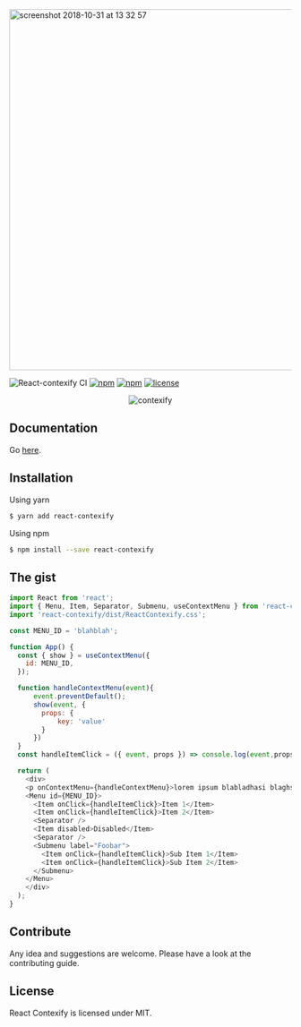 <img width="645" alt="screenshot 2018-10-31 at 13 32 57" src="https://user-images.githubusercontent.com/5574267/47815610-1806fa00-dd51-11e8-981b-2f680244ae29.png">

![React-contexify CI](https://github.com/fkhadra/react-contexify/workflows/React-contexify%20CI/badge.svg) [![npm](https://img.shields.io/npm/dm/react-contexify.svg)]() [![npm](https://img.shields.io/npm/v/react-contexify.svg)]() [![license](https://img.shields.io/github/license/fkhadra/react-contexify.svg?maxAge=2592000)]()

<div style="text-align:center">

![contexify](https://user-images.githubusercontent.com/5574267/100552409-500dfd80-3287-11eb-96ee-fc1d17ef50b8.gif)

</div>


## Documentation

Go [here](https://fkhadra.github.io/react-contexify). 

## Installation

Using yarn

```sh
$ yarn add react-contexify
```

Using npm

```sh
$ npm install --save react-contexify
```

## The gist

```js
import React from 'react';
import { Menu, Item, Separator, Submenu, useContextMenu } from 'react-contexify';
import 'react-contexify/dist/ReactContexify.css';

const MENU_ID = 'blahblah';

function App() {
  const { show } = useContextMenu({
    id: MENU_ID,
  });

  function handleContextMenu(event){
      event.preventDefault();
      show(event, {
        props: {
            key: 'value'
        }
      })
  }
  const handleItemClick = ({ event, props }) => console.log(event,props);

  return (
    <div>
    <p onContextMenu={handleContextMenu}>lorem ipsum blabladhasi blaghs blah</p>  
    <Menu id={MENU_ID}>
      <Item onClick={handleItemClick}>Item 1</Item>
      <Item onClick={handleItemClick}>Item 2</Item>
      <Separator />
      <Item disabled>Disabled</Item>
      <Separator />
      <Submenu label="Foobar">
        <Item onClick={handleItemClick}>Sub Item 1</Item>
        <Item onClick={handleItemClick}>Sub Item 2</Item>
      </Submenu>
    </Menu>
    </div>
  );
}
```

## Contribute

Any idea and suggestions are welcome. Please have a look at the contributing guide.

## License

React Contexify is licensed under MIT. 
